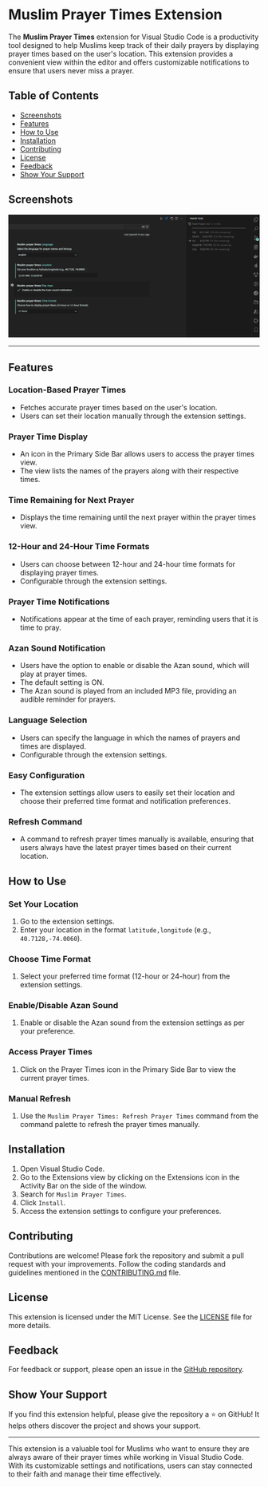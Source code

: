 # Muslim Prayer Times Extension 


The **Muslim Prayer Times** extension for Visual Studio Code is a productivity tool designed to help Muslims keep track of their daily prayers by displaying prayer times based on the user's location. This extension provides a convenient view within the editor and offers customizable notifications to ensure that users never miss a prayer.

## Table of Contents
- [Screenshots](#screenshots)
- [Features](#features)
- [How to Use](#how-to-use)
- [Installation](#installation)
- [Contributing](#contributing)
- [License](#license)
- [Feedback](#feedback)
- [Show Your Support](#show-your-support)

## Screenshots

![Muslim Prayer Times Extension Screenshot](./media/shot.png)

---

## Features

### Location-Based Prayer Times
- Fetches accurate prayer times based on the user's location.
- Users can set their location manually through the extension settings.

### Prayer Time Display
- An icon in the Primary Side Bar allows users to access the prayer times view.
- The view lists the names of the prayers along with their respective times.

### Time Remaining for Next Prayer
- Displays the time remaining until the next prayer within the prayer times view.

### 12-Hour and 24-Hour Time Formats
- Users can choose between 12-hour and 24-hour time formats for displaying prayer times.
- Configurable through the extension settings.

### Prayer Time Notifications
- Notifications appear at the time of each prayer, reminding users that it is time to pray.

### Azan Sound Notification
- Users have the option to enable or disable the Azan sound, which will play at prayer times.
- The default setting is ON.
- The Azan sound is played from an included MP3 file, providing an audible reminder for prayers.

### Language Selection
- Users can specify the language in which the names of prayers and times are displayed.
- Configurable through the extension settings.

### Easy Configuration
- The extension settings allow users to easily set their location and choose their preferred time format and notification preferences.

### Refresh Command
- A command to refresh prayer times manually is available, ensuring that users always have the latest prayer times based on their current location.

## How to Use

### Set Your Location
1. Go to the extension settings.
2. Enter your location in the format `latitude,longitude` (e.g., `40.7128,-74.0060`).

### Choose Time Format
1. Select your preferred time format (12-hour or 24-hour) from the extension settings.

### Enable/Disable Azan Sound
1. Enable or disable the Azan sound from the extension settings as per your preference.

### Access Prayer Times
1. Click on the Prayer Times icon in the Primary Side Bar to view the current prayer times.

### Manual Refresh
1. Use the `Muslim Prayer Times: Refresh Prayer Times` command from the command palette to refresh the prayer times manually.

## Installation

1. Open Visual Studio Code.
2. Go to the Extensions view by clicking on the Extensions icon in the Activity Bar on the side of the window.
3. Search for `Muslim Prayer Times`.
4. Click `Install`.
5. Access the extension settings to configure your preferences.

## Contributing

Contributions are welcome! Please fork the repository and submit a pull request with your improvements. Follow the coding standards and guidelines mentioned in the [CONTRIBUTING.md](CONTRIBUTING.md) file.

## License

This extension is licensed under the MIT License. See the [LICENSE](LICENSE) file for more details.

## Feedback

For feedback or support, please open an issue in the [GitHub repository](https://github.com/Jaber-Saed/muslim-prayer-times).

## Show Your Support

If you find this extension helpful, please give the repository a ⭐️ on GitHub! It helps others discover the project and shows your support.

---

This extension is a valuable tool for Muslims who want to ensure they are always aware of their prayer times while working in Visual Studio Code. With its customizable settings and notifications, users can stay connected to their faith and manage their time effectively.
